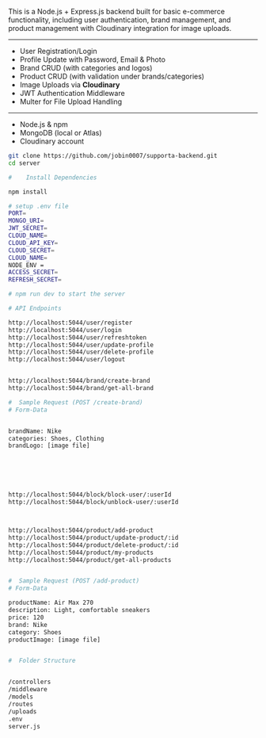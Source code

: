  <!-- E-Commerce Backend API -->

This is a Node.js + Express.js backend built for basic e-commerce functionality, including user authentication, brand management, and product management with Cloudinary integration for image uploads.

---

 <!-- Features -->

- User Registration/Login
- Profile Update with Password, Email & Photo
- Brand CRUD (with categories and logos)
- Product CRUD (with validation under brands/categories)
- Image Uploads via **Cloudinary**
- JWT Authentication Middleware
- Multer for File Upload Handling

---
 <!-- Setup Instructions -->



- Node.js & npm
- MongoDB (local or Atlas)
- Cloudinary account

 <!-- Installation -->

<!-- 1. Clone the Repository** -->
   ```bash
   git clone https://github.com/jobin0007/supporta-backend.git
   cd server

#    Install Dependencies

npm install

# setup .env file
PORT=
MONGO_URI=
JWT_SECRET=
CLOUD_NAME=
CLOUD_API_KEY=
CLOUD_SECRET=
CLOUD_NAME=
NODE_ENV =
ACCESS_SECRET=
REFRESH_SECRET=

# npm run dev to start the server

# API Endpoints

http://localhost:5044/user/register
http://localhost:5044/user/login
http://localhost:5044/user/refreshtoken
http://localhost:5044/user/update-profile
http://localhost:5044/user/delete-profile
http://localhost:5044/user/logout


http://localhost:5044/brand/create-brand
http://localhost:5044/brand/get-all-brand

#  Sample Request (POST /create-brand)
# Form-Data


brandName: Nike
categories: Shoes, Clothing
brandLogo: [image file]






http://localhost:5044/block/block-user/:userId
http://localhost:5044/block/unblock-user/:userId



http://localhost:5044/product/add-product
http://localhost:5044/product/update-product/:id
http://localhost:5044/product/delete-product/:id
http://localhost:5044/product/my-products
http://localhost:5044/product/get-all-products


#  Sample Request (POST /add-product)
# Form-Data

productName: Air Max 270
description: Light, comfortable sneakers
price: 120
brand: Nike
category: Shoes
productImage: [image file]


#  Folder Structure


/controllers
/middleware
/models
/routes
/uploads
.env
server.js






